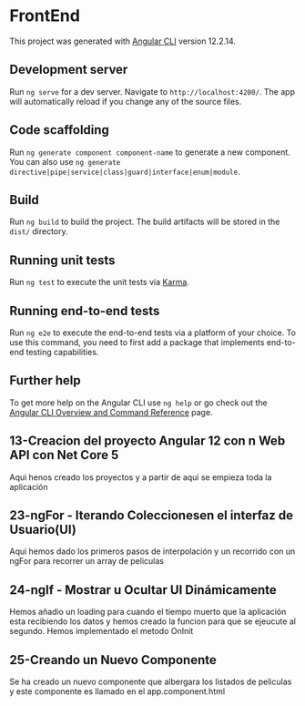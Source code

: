 # FrontEnd

This project was generated with [Angular CLI](https://github.com/angular/angular-cli) version 12.2.14.

## Development server

Run `ng serve` for a dev server. Navigate to `http://localhost:4200/`. The app will automatically reload if you change any of the source files.

## Code scaffolding

Run `ng generate component component-name` to generate a new component. You can also use `ng generate directive|pipe|service|class|guard|interface|enum|module`.

## Build

Run `ng build` to build the project. The build artifacts will be stored in the `dist/` directory.

## Running unit tests

Run `ng test` to execute the unit tests via [Karma](https://karma-runner.github.io).

## Running end-to-end tests

Run `ng e2e` to execute the end-to-end tests via a platform of your choice. To use this command, you need to first add a package that implements end-to-end testing capabilities.

## Further help

To get more help on the Angular CLI use `ng help` or go check out the [Angular CLI Overview and Command Reference](https://angular.io/cli) page.

## 13-Creacion del proyecto Angular 12 con n Web API con Net Core 5
Aqui henos creado los proyectos y a partir de aqui se empieza toda la aplicación

## 23-ngFor - Iterando Coleccionesen el interfaz de Usuario(UI)
Aqui hemos dado los primeros pasos de interpolación y un recorrido con un ngFor para recorrer un array de peliculas

## 24-ngIf - Mostrar u Ocultar UI Dinámicamente
Hemos añadio un loading para cuando el tiempo muerto que la aplicación esta recibiendo los datos y hemos creado la funcion para que se ejeucute al segundo.
Hemos implementado el metodo OnInit

## 25-Creando un Nuevo Componente
Se ha creado un nuevo componente que albergara los listados de peliculas y este componente es llamado en el app.component.html
